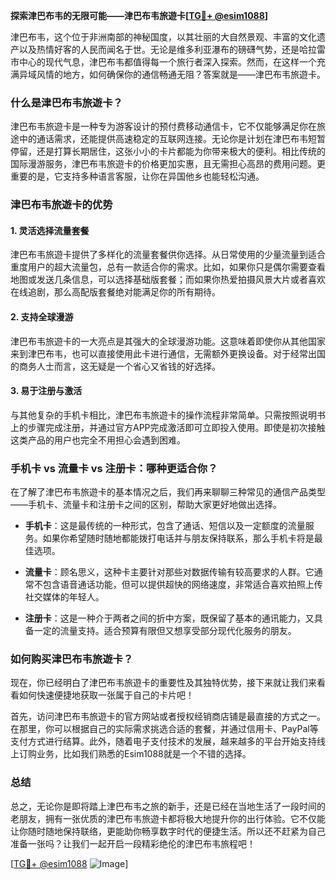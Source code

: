**探索津巴布韦的无限可能——津巴布韦旅遊卡[[TG💪+ @esim1088](https://t.me/s/esim1088)]**

津巴布韦，这个位于非洲南部的神秘国度，以其壮丽的大自然景观、丰富的文化遗产以及热情好客的人民而闻名于世。无论是维多利亚瀑布的磅礴气势，还是哈拉雷市中心的现代气息，津巴布韦都值得每一个旅行者深入探索。然而，在这样一个充满异域风情的地方，如何确保你的通信畅通无阻？答案就是——津巴布韦旅遊卡。

### 什么是津巴布韦旅遊卡？

津巴布韦旅遊卡是一种专为游客设计的预付费移动通信卡，它不仅能够满足你在旅途中的通话需求，还能提供高速稳定的互联网连接。无论你是计划在津巴布韦短暂停留，还是打算长期居住，这张小小的卡片都能为你带来极大的便利。相比传统的国际漫游服务，津巴布韦旅遊卡的价格更加实惠，且无需担心高昂的费用问题。更重要的是，它支持多种语言客服，让你在异国他乡也能轻松沟通。

### 津巴布韦旅遊卡的优势

#### 1. 灵活选择流量套餐
津巴布韦旅遊卡提供了多样化的流量套餐供你选择。从日常使用的少量流量到适合重度用户的超大流量包，总有一款适合你的需求。比如，如果你只是偶尔需要查看地图或发送几条信息，可以选择基础版套餐；而如果你热爱拍摄风景大片或者喜欢在线追剧，那么高配版套餐绝对能满足你的所有期待。

#### 2. 支持全球漫游
津巴布韦旅遊卡的一大亮点是其强大的全球漫游功能。这意味着即使你从其他国家来到津巴布韦，也可以直接使用此卡进行通信，无需额外更换设备。对于经常出国的商务人士而言，这无疑是一个省心又省钱的好选择。

#### 3. 易于注册与激活
与其他复杂的手机卡相比，津巴布韦旅遊卡的操作流程非常简单。只需按照说明书上的步骤完成注册，并通过官方APP完成激活即可立即投入使用。即使是初次接触这类产品的用户也完全不用担心会遇到困难。

### 手机卡 vs 流量卡 vs 注册卡：哪种更适合你？

在了解了津巴布韦旅遊卡的基本情况之后，我们再来聊聊三种常见的通信产品类型——手机卡、流量卡和注册卡之间的区别，帮助大家更好地做出选择。

- **手机卡**：这是最传统的一种形式，包含了通话、短信以及一定额度的流量服务。如果你希望随时随地都能拨打电话并与朋友保持联系，那么手机卡将是最佳选项。
  
- **流量卡**：顾名思义，这种卡主要针对那些对数据传输有较高要求的人群。它通常不包含语音通话功能，但可以提供超快的网络速度，非常适合喜欢拍照上传社交媒体的年轻人。
  
- **注册卡**：这是一种介于两者之间的折中方案，既保留了基本的通讯能力，又具备一定的流量支持。适合预算有限但又想享受部分现代化服务的朋友。

### 如何购买津巴布韦旅遊卡？

现在，你已经明白了津巴布韦旅遊卡的重要性及其独特优势，接下来就让我们来看看如何快速便捷地获取一张属于自己的卡片吧！

首先，访问津巴布韦旅遊卡的官方网站或者授权经销商店铺是最直接的方式之一。在那里，你可以根据自己的实际需求挑选合适的套餐，并通过信用卡、PayPal等支付方式进行结算。此外，随着电子支付技术的发展，越来越多的平台开始支持线上订购业务，比如我们熟悉的Esim1088就是一个不错的选择。

### 总结

总之，无论你是即将踏上津巴布韦之旅的新手，还是已经在当地生活了一段时间的老朋友，拥有一张优质的津巴布韦旅遊卡都将极大地提升你的出行体验。它不仅能让你随时随地保持联络，更能助你畅享数字时代的便捷生活。所以还不赶紧为自己准备一张吗？让我们一起开启一段精彩绝伦的津巴布韦旅程吧！

[[TG💪+ @esim1088](https://t.me/s/esim1088) ![Image](https://i.postimg.cc/4NQfJmqS/Snipaste-2025-05-13-00-14-12.png)]